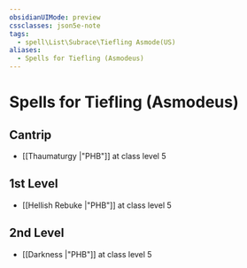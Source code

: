 ```yaml
---
obsidianUIMode: preview
cssclasses: json5e-note
tags:
  - spell\List\Subrace\Tiefling Asmode(US)
aliases:
  - Spells for Tiefling (Asmodeus)
---
```

# Spells for Tiefling (Asmodeus)

## Cantrip

- [[Thaumaturgy \|"PHB"]] at class level 5

## 1st Level

- [[Hellish Rebuke \|"PHB"]] at class level 5

## 2nd Level

- [[Darkness \|"PHB"]] at class level 5
